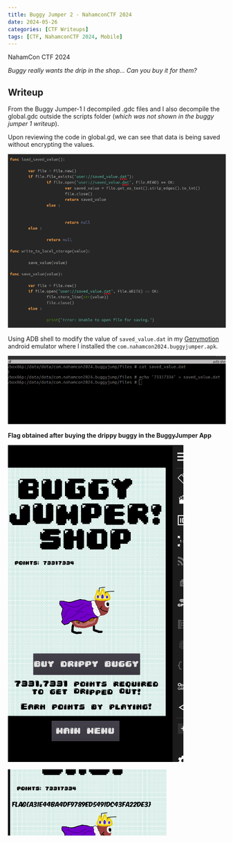 ```yaml
---
title: Buggy Jumper 2 - NahamconCTF 2024
date: 2024-05-26
categories: [CTF Writeups]
tags: [CTF, NahamconCTF 2024, Mobile]
---
```


NahamCon CTF 2024

*Buggy really wants the drip in the shop... Can you buy it for them?*

## Writeup
From the Buggy Jumper-1 I decompiled .gdc files and I also decompile the global.gdc outside the scripts folder (_which was not shown in the buggy jumper 1 writeup_).

Upon reviewing the code in global.gd, we can see that data is being saved without encrypting the values.

![Decompiled APK](../assets/nahamconctf2024/decompiled_global_script2.png)

Using ADB shell to modify the value of `saved_value.dat` in my [Genymotion](https://www.genymotion.com/product-desktop/download/) android emulator where I installed the `com.nahamcon2024.buggyjumper.apk`.

![Decompiled APK](../assets/nahamconctf2024/adb_buggyjump.png)

**Flag obtained after buying the drippy buggy in the BuggyJumper App**

![Decompiled APK](../assets/nahamconctf2024/buggy_store.png)

![Decompiled APK](../assets/nahamconctf2024/buggy_jumper2_flag.png)


